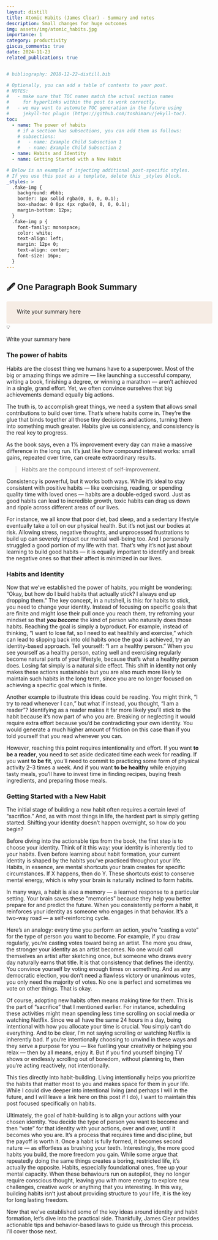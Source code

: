 ```yaml
---
layout: distill
title: Atomic Habits (James Clear) - Summary and notes
description: Small changes for huge outcomes
img: assets/img/atomic_habits.jpg
importance: 1
category: productivity
giscus_comments: true
date: 2024-11-23
related_publications: true


# bibliography: 2018-12-22-distill.bib

# Optionally, you can add a table of contents to your post.
# NOTES:
#   - make sure that TOC names match the actual section names
#     for hyperlinks within the post to work correctly.
#   - we may want to automate TOC generation in the future using
#     jekyll-toc plugin (https://github.com/toshimaru/jekyll-toc).
toc:
  - name: The power of habits
    # if a section has subsections, you can add them as follows:
    # subsections:
    #   - name: Example Child Subsection 1
    #   - name: Example Child Subsection 2
  - name: Habits and Identity
  - name: Getting Started with a New Habit

# Below is an example of injecting additional post-specific styles.
# If you use this post as a template, delete this _styles block.
_styles: >
  .fake-img {
    background: #bbb;
    border: 1px solid rgba(0, 0, 0, 0.1);
    box-shadow: 0 0px 4px rgba(0, 0, 0, 0.1);
    margin-bottom: 12px;
  }
  .fake-img p {
    font-family: monospace;
    color: white;
    text-align: left;
    margin: 12px 0;
    text-align: center;
    font-size: 16px;
  }
---
```


## 🖋️ One Paragraph Book Summary
<div style="display: flex; width: 100%; border-radius: 4px; border: 1px solid transparent; background: rgba(216, 164, 127, 0.2); padding: 12px 16px;">
  <div style="margin-top: 4px;"></div>
  <div style="display: flex; flex-direction: column; margin-left: 8px; width: 100%; min-height: 32px;">
    <div style="width: 100%; margin-top: 2px;">
      <div contenteditable="true" style="width: 100%; white-space: pre-wrap; word-break: break-word; padding: 3px 2px; outline: none;">Write your summary here</div>
    </div>
  </div>
</div>





<aside>
💡

Write your summary here

</aside>

### The power of habits

Habits are the closest thing we humans have to a superpower. Most of the big or amazing things we admire — like launching a successful company, writing a book, finishing a degree, or winning a marathon — aren’t achieved in a single, grand effort. Yet, we often convince ourselves that big achievements demand equally big actions.

The truth is, to accomplish great things, we need a system that allows small contributions to build over time. That’s where habits come in. They’re the glue that binds together all those tiny decisions and actions, turning them into something much greater. Habits give us consistency, and consistency is the real key to progress.

As the book says, even a 1% improvement every day can make a massive difference in the long run. It’s just like how compound interest works: small gains, repeated over time, can create extraordinary results.

> Habits are the compound interest of self-improvement.
> 

Consistency is powerful, but it works both ways. While it’s ideal to stay consistent with positive habits — like exercising, reading, or spending quality time with loved ones — habits are a double-edged sword. Just as good habits can lead to incredible growth, toxic habits can drag us down and ripple across different areas of our lives.

For instance, we all know that poor diet, bad sleep, and a sedentary lifestyle eventually take a toll on our physical health. But it’s not just our bodies at risk. Allowing stress, negative thoughts, and unprocessed frustrations to build up can severely impact our mental well-being too. And I personally struggled a good portion of my life with that. That’s why it’s not just about learning to build good habits — it is equally important  to identify and break the negative ones so that their affect is minimized in our lives.

### Habits and Identity

Now that we’ve established the power of habits, you might be wondering: “Okay, but how do I build habits that actually stick? I always end up dropping them.” The key concept, in a nutshell, is this: for habits to stick, you need to change your identity.
Instead of focusing on specific goals that are finite and might lose their pull once you reach them, try reframing your mindset so that ***you become*** the kind of person who naturally does those habits. Reaching the goal is simply a byproduct. For example, instead of thinking, “I want to lose fat, so I need to eat healthily and exercise,” which can lead to slipping back into old habits once the goal is achieved, try an identity-based approach. Tell yourself: “I am a healthy person.” When you see yourself as a healthy person, eating well and exercising regularly become natural parts of your lifestyle, because that’s what a healthy person does. Losing fat simply is a natural side effect. This shift in identity not only makes these actions sustainable but you are also much more likely to maintain such habits in the long term, since you are no longer focused on achieving a specific goal which is finite.

Another example to illustrate this ideas could be reading. You might think, “I try to read whenever I can,” but what if instead, you thought, “I am a reader”? Identifying as a reader makes it far more likely you’ll stick to the habit because it’s now part of who you are. Breaking or neglecting it would require extra effort because you’d be contradicting your own identity. You would generate a much higher amount of friction on this case than if you told yourself that you read whenever you can. 

However, reaching this point requires intentionality and effort. If you want **to be a reader**, you need to set aside dedicated time each week for reading. If you want **to be fit**, you’ll need to commit to practicing some form of physical activity 2–3 times a week. And if you want **to be healthy** while enjoying tasty meals, you’ll have to invest time in finding recipes, buying fresh ingredients, and preparing those meals. 

### Getting Started with a New Habit

The initial stage of building a new habit often requires a certain level of “sacrifice.” And, as with most things in life, the hardest part is simply getting started. Shifting your identity doesn’t happen overnight, so how do you begin?

Before diving into the actionable tips from the book, the first step is to choose your identity. Think of it this way: your identity is inherently tied to your habits. Even before learning about habit formation, your current identity is shaped by the habits you’ve practiced throughout your life. Habits, in essence, are mental shortcuts your brain creates for specific circumstances. If X happens, then do Y. These shortcuts exist to conserve mental energy, which is why your brain is naturally inclined to form habits. 

In many ways, a habit is also a memory — a learned response to a particular setting. Your brain saves these "memories" because they help you better prepare for and predict the future. When you consistently perform a habit, it reinforces your identity as someone who engages in that behavior. It’s a two-way road — a self-reinforcing cycle.

Here’s an analogy: every time you perform an action, you’re “casting a vote” for the type of person you want to become. For example, if you draw regularly, you’re casting votes toward being an artist. The more you draw, the stronger your identity as an artist becomes. No one would call themselves an artist after sketching once, but someone who draws every day naturally earns that title. It is that consistency that defines the identity. You convince yourself by voting enough times on something. And as any democratic election, you don’t need a flawless victory or unanimous votes, you only need the majority of votes. No one is perfect and sometimes we vote on other things. That is okay.

Of course, adopting new habits often means making time for them. This is the part of “sacrifice” that I mentioned earlier. For instance, scheduling these activities might mean spending less time scrolling on social media or watching Netflix. Since we all have the same 24 hours in a day, being intentional with how you allocate your time is crucial. You simply can’t do everything. And to be clear, I’m not saying scrolling or watching Netflix is inherently bad. If you’re intentionally choosing to unwind in these ways and they serve a purpose for you — like fuelling your creativity or helping you relax — then by all means, enjoy it. But if you find yourself binging TV shows or endlessly scrolling out of boredom, without planning to, then you’re acting reactively, not intentionally.

This ties directly into habit-building. Living intentionally helps you prioritize the habits that matter most to you and makes space for them in your life. While I could dive deeper into intentional living (and perhaps I will in the future, and I will leave a link here on this post if I do), I want to maintain this post focused specifically on habits. 

Ultimately, the goal of habit-building is to align your actions with your chosen identity. You decide the type of person you want to become and then “vote” for that identity with your actions, over and over, until it becomes who you are. It’s a process that requires time and discipline, but the payoff is worth it. Once a habit is fully formed, it becomes second nature — as effortless as brushing your teeth. Interestingly, the more good habits you build, the more freedom you gain. While some argue that repeatedly doing the same things creates a boring, restricted life, it’s actually the opposite. Habits, especially foundational ones, free up your mental capacity. When these behaviours run on autopilot, they no longer require conscious thought, leaving you with more energy to explore new challenges, creative work or anything that you interesting. In this way, building habits isn’t just about providing structure to your life, it is the key for long lasting freedom. 

Now that we’ve established some of the key ideas around identity and habit formation, let’s dive into the practical side. Thankfully, James Clear provides actionable tips and behavior-based laws to guide us through this process. I’ll cover those next.

